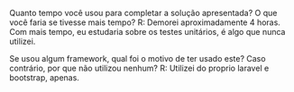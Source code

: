 Quanto tempo você usou para completar a solução apresentada? O que você faria se tivesse mais tempo?
R: Demorei aproximadamente 4 horas. Com mais tempo, eu estudaria sobre os testes unitários, é algo que nunca utilizei.

Se usou algum framework, qual foi o motivo de ter usado este? Caso contrário, por que não utilizou nenhum?
R: Utilizei do proprio laravel e bootstrap, apenas.